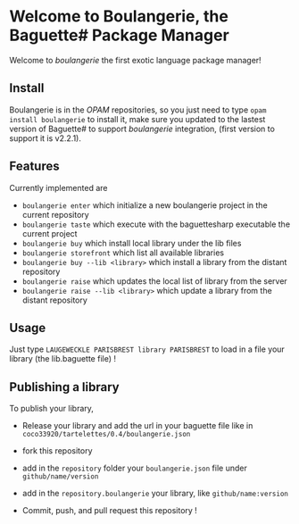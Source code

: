 # Welcome to Boulangerie, the Baguette# Package Manager
Welcome to *boulangerie* the first exotic language package manager!

## Install
Boulangerie is in the *OPAM* repositories, so you just need to type `opam install boulangerie` to install it, make sure you updated to the 
lastest version of Baguette# to support *boulangerie* integration, (first version to support it is v2.2.1).

## Features
Currently implemented are
* `boulangerie enter` which initialize a new boulangerie project in the current repository
* `boulangerie taste` which execute with the baguettesharp executable the current project
* `boulangerie buy` which install local library under the lib files
* `boulangerie storefront` which list all available libraries
* `boulangerie buy --lib <library>` which install a library from the distant repository 
* `boulangerie raise` which updates the local list of library from the server
* `boulangerie raise --lib <library>` which update a library from the distant repository

## Usage
Just type `LAUGEWECKLE PARISBREST library PARISBREST` to load in a file your library (the lib.baguette file) !

## Publishing a library
To publish your library, 

* Release your library and add the url in your baguette file like in `coco33920/tartelettes/0.4/boulangerie.json`

* fork this repository 

* add in the `repository` folder your `boulangerie.json` file under `github/name/version`

* add in the `repository.boulangerie` your library, like `github/name:version`

* Commit, push, and pull request this repository !


